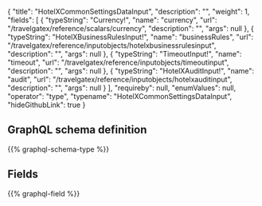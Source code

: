 {
  "title": "HotelXCommonSettingsDataInput",
  "description": "",
  "weight": 1,
  "fields": [
    {
      "typeString": "Currency!",
      "name": "currency",
      "url": "/travelgatex/reference/scalars/currency",
      "description": "",
      "args": null
    },
    {
      "typeString": "HotelXBusinessRulesInput!",
      "name": "businessRules",
      "url": "/travelgatex/reference/inputobjects/hotelxbusinessrulesinput",
      "description": "",
      "args": null
    },
    {
      "typeString": "TimeoutInput!",
      "name": "timeout",
      "url": "/travelgatex/reference/inputobjects/timeoutinput",
      "description": "",
      "args": null
    },
    {
      "typeString": "HotelXAuditInput!",
      "name": "audit",
      "url": "/travelgatex/reference/inputobjects/hotelxauditinput",
      "description": "",
      "args": null
    }
  ],
  "requireby": null,
  "enumValues": null,
  "operator": "type",
  "typename": "HotelXCommonSettingsDataInput",
  "hideGithubLink": true
}
## GraphQL schema definition

{{% graphql-schema-type %}}

## Fields

{{% graphql-field %}}
